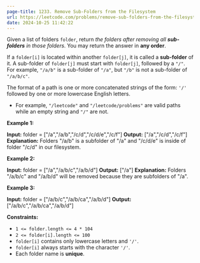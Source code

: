 ```yaml
---
page-title: 1233. Remove Sub-Folders from the Filesystem
url: https://leetcode.com/problems/remove-sub-folders-from-the-filesystem/description/?envType=daily-question&envId=2024-10-25
date: 2024-10-25 11:42:22
---
```

Given a list of folders `folder`, return *the folders after removing all **sub-folders** in those folders*. You may return the answer in **any order**.

If a `folder[i]` is located within another `folder[j]`, it is called a **sub-folder** of it. A sub-folder of `folder[j]` must start with `folder[j]`, followed by a `"/"`. For example, `"/a/b"` is a sub-folder of `"/a"`, but `"/b"` is not a sub-folder of `"/a/b/c"`.

The format of a path is one or more concatenated strings of the form: `'/'` followed by one or more lowercase English letters.

-   For example, `"/leetcode"` and `"/leetcode/problems"` are valid paths while an empty string and `"/"` are not.

**Example 1:**

**Input:** folder = \["/a","/a/b","/c/d","/c/d/e","/c/f"\]
**Output:** \["/a","/c/d","/c/f"\]
**Explanation:** Folders "/a/b" is a subfolder of "/a" and "/c/d/e" is inside of folder "/c/d" in our filesystem.

**Example 2:**

**Input:** folder = \["/a","/a/b/c","/a/b/d"\]
**Output:** \["/a"\]
**Explanation:** Folders "/a/b/c" and "/a/b/d" will be removed because they are subfolders of "/a".

**Example 3:**

**Input:** folder = \["/a/b/c","/a/b/ca","/a/b/d"\]
**Output:** \["/a/b/c","/a/b/ca","/a/b/d"\]

**Constraints:**

-   `1 <= folder.length <= 4 * 104`
-   `2 <= folder[i].length <= 100`
-   `folder[i]` contains only lowercase letters and `'/'`.
-   `folder[i]` always starts with the character `'/'`.
-   Each folder name is **unique**.